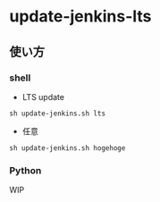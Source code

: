 # update-jenkins-lts

## 使い方

### shell

+ LTS update

```
sh update-jenkins.sh lts
```

+ 任意

```
sh update-jenkins.sh hogehoge
```

### Python

WIP
